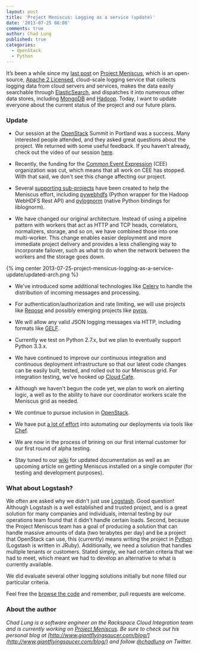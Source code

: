 ```yaml
---
layout: post
title: 'Project Meniscus: Logging as a service (update)'
date: '2013-07-25 08:00'
comments: true
author: Chad Lung
published: true
categories:
  - OpenStack
  - Python
---
```


It’s been a while since my
[last post](https://developer.rackspace.com/blog/introducing-project-meniscus-the-python-event-cloud-logging-service.html)
on [Project Meniscus](http://projectmeniscus.org), which is an open-source,
[Apache 2 Licensed](http://www.apache.org/licenses/LICENSE-2.0.html),
cloud-scale logging service that collects logging data from cloud servers and
services, makes the data easily searchable through
[ElasticSearch](http://www.elasticsearch.org/), and dispatches it into numerous
other data stores, including [MongoDB](http://www.mongodb.org/) and
[Hadoop](http://hadoop.apache.org/). Today, I want to update everyone about the
current status of the project and our future plans.

<!-- more -->

### Update

* Our session at the [OpenStack](http://openstack.org) Summit in Portland was a
success. Many interested people attended, and they asked great questions about
the project. We returned with some useful feedback. If you haven't already, check
out the video of our session [here](http://www.youtube.com/watch?v=1mi7N4tDKA4).

* Recently, the funding for the [Common Event Expression](http://cee.mitre.org/)
(CEE) organization was cut, which means that all work on CEE has stopped. With
that said, we don't see this change affecting our project.

* Several [supporting sub-projects](https://github.com/ProjectMeniscus/) have
been created to help the Meniscus effort, including [pywebhdfs](https://pypi.python.org/pypi/pywebhdfs)
(Python wrapper for the Hadoop WebHDFS Rest API) and [pylognorm](https://github.com/ProjectMeniscus/pylognorm)
(native Python bindings for liblognorm).

* We have changed our original architecture. Instead of using a pipeline pattern
with workers that act as HTTP and TCP heads, correlators, normalizers, storage,
and so on, we have combined those into one multi-worker. This change enables
easier deployment and more immediate project delivery and provides a less
challenging way to incorporate failover, such as what to do when the network
between the workers and the storage goes down.

{% img center 2013-07-25-project-mensicus-logging-as-a-service-update/updated-arch.png %}

* We've introduced some additional technologies like [Celery](http://www.celeryproject.org/)
to handle the distribution of incoming messages and processing.

* For authentication/authorization and rate limiting, we will use projects like
[Repose](http://openrepose.org) and possibly emerging projects like [pyrox](https://github.com/zinic/pyrox).

* We will allow any valid JSON logging messages via HTTP, including formats like
[GELF](http://www.graylog2.org/about/gelf).

* Currently we test on Python 2.7.x, but we plan to eventually support Python 3.3.x.

* We have continued to improve our continuous integration and continuous deployment
infrastructure so that our latest code changes can be easily built, tested, and
rolled out to our Meniscus grid. For integration testing, we've hooked up
[Cloud Cafe](https://github.com/stackforge/cloudcafe).

* Although we haven't begun the code yet, we plan to work on alerting logic, a
well as to the ability to have our coordinator workers scale the Meniscus grid
as needed.

* We continue to pursue inclusion in [OpenStack](http://openstack.org).

* We have put [a lot of effort](https://github.com/ProjectMeniscus/chef-cookbooks)
into automating our deployments via tools like [Chef](http://www.opscode.com/chef/).

* We are now in the process of brining on our first internal customer for our
first round of alpha testing.

* Stay tuned to our [wiki](https://github.com/ProjectMeniscus/meniscus/wiki) for
updated documentation as well as an upcoming article on getting Meniscus installed
on a single computer (for testing and development purposes).

### What about Logstash?

We often are asked why we didn't just use [Logstash](http://logstash.net/). Good
question! Although Logstash is a well established and trusted project, and is a
great solution for many companies and individuals, internal testing by our
operations team found that it didn't handle certain loads. Second, because the
Project Meniscus team has a goal of producing a solution that can handle massive
amounts of data (two terabytes per day) and be a project that OpenStack can use,
this (currently) means writing the project in [Python](http://python.org)
(Logstash is written in JRuby). Additionally, we need a solution that handles
multiple tenants or customers. Stated simply, we had certain criteria that we
had to meet, which meant we had to develop an alternative to what is currently
available.

We did evaluate several other logging solutions initially but none filled our
particular criteria.

Feel free the [browse the code](https://github.com/ProjectMeniscus/) and remember,
pull requests are welcome.

### About the author

_Chad Lung is a software engineer on the Rackspace Cloud Integration team and is
currently working on [Project Meniscus](http://projectmeniscus.org). Be sure to
check out his personal blog at
[http://www.giantflyingsaucer.com/blog/](http://www.giantflyingsaucer.com/blog/)
and follow [@chadlung](https://twitter.com/chadlung) on Twitter._
